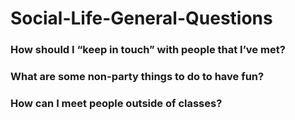 # Social-Life-General-Questions

### How should I “keep in touch” with people that I’ve met?	

### What are some non-party things to do to have fun?	

### How can I meet people outside of classes?	

